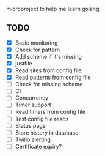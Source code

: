 microproject to help me learn golang

## TODO
- [X] Basic monitoring
- [X] Check for pattern  
- [X] Add scheme if it's missing
- [X] justfile  
- [X] Read sites from config file  
- [X] Read patterns from config file  
- [ ] Check for missing scheme
- [ ] CI  
- [ ] Concurrency
- [ ] Timer support  
- [ ] Read timers from config file  
- [ ] Test config file reads
- [ ] Status page  
- [ ] Store history in database  
- [ ] Twilio alerting  
- [ ] Certificate expiry?